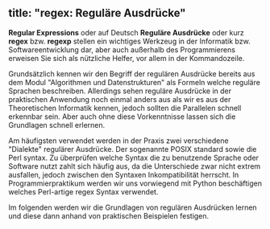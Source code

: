title: "regex: Reguläre Ausdrücke"
---
**Regular Expressions** oder auf Deutsch **Reguläre Ausdrücke** oder kurz **regex** bzw. **regexp** 
stellen ein wichtiges Werkzeug in der Informatik bzw. Softwareentwicklung dar, 
aber auch außerhalb des Programmierens erweisen Sie sich als nützliche 
Helfer, vor allem in der Kommandozeile.

Grundsätzlich kennen wir den Begriff der regulären Ausdrücke bereits aus dem Modul "Algorithmen und Datenstrukturen" 
als Formeln welche reguläre Sprachen beschreiben.
Allerdings sehen reguläre Ausdrücke in der praktischen Anwendung noch einmal anders aus als wir es aus der 
Theoretischen Informatik kennen, jedoch sollten die Parallelen schnell erkennbar sein. Aber auch ohne diese 
Vorkenntnisse lassen sich die Grundlagen schnell erlernen.

Am häufigsten verwendet werden in der Praxis zwei verschiedene "Dialekte" regulärer Ausdrücke. 
Der sogenannte POSIX standard sowie die Perl syntax. Zu überprüfen welche Syntax die zu benutzende 
Sprache oder Software nutzt zahlt sich häufig aus, da die Unterschiede zwar nicht extrem ausfallen, 
jedoch zwischen den Syntaxen Inkompatibilität herrscht. 
In Programmierpraktikum werden wir uns vorwiegend mit Python beschäftigen welches Perl-artige regex Syntax verwendet.

Im folgenden werden wir die Grundlagen von regulären Ausdrücken lernen und 
diese dann anhand von praktischen Beispielen festigen.
